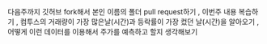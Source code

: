 다음주까지 깃허브 fork해서 본인 이름의 폴더 pull request하기 , 이번주 내용 복습하기 , 컴투스의 거래량이 가장 많은날(시간)과 등락률이 가장 컸던 날(시간)을 알아오기 , 어떻게 이런 데이터를 이용해서 주가를 예측하고 할지 생각해보기
